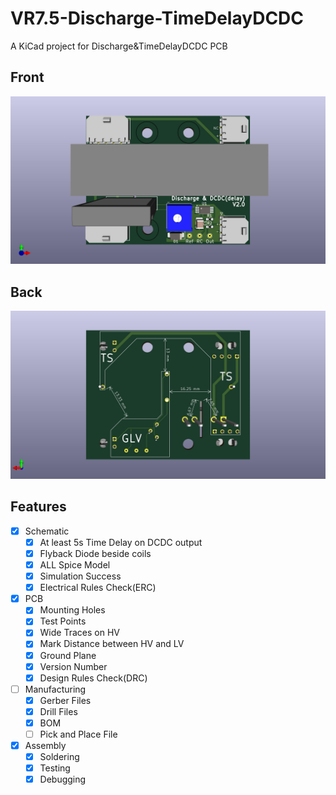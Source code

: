# VR7.5-Discharge-TimeDelayDCDC
A KiCad project for Discharge&amp;TimeDelayDCDC PCB

## Front
![front](images/pcb-front.jpg)

## Back
![back](images/pcb-back.jpg)

## Features
- [x] Schematic
  - [x] At least 5s Time Delay on DCDC output
  - [x] Flyback Diode beside coils
  - [x] ALL Spice Model
  - [x] Simulation Success
  - [x] Electrical Rules Check(ERC)
- [x] PCB
  - [x] Mounting Holes
  - [x] Test Points
  - [x] Wide Traces on HV
  - [x] Mark Distance between HV and LV
  - [x] Ground Plane
  - [x] Version Number
  - [x] Design Rules Check(DRC)
- [ ] Manufacturing
  - [x] Gerber Files
  - [x] Drill Files
  - [x] BOM
  - [ ] Pick and Place File
- [x] Assembly
  - [x] Soldering
  - [x] Testing
  - [x] Debugging
